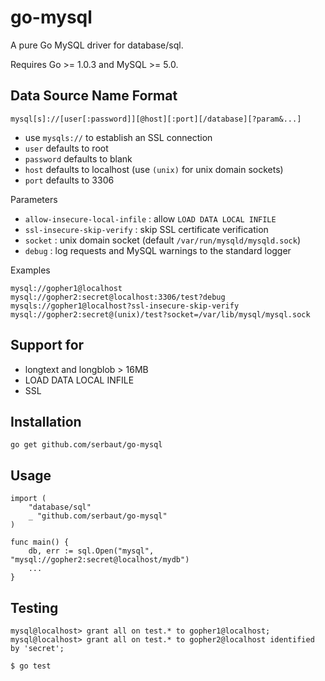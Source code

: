 # go-mysql

A pure Go MySQL driver for database/sql.

Requires Go >= 1.0.3 and MySQL >= 5.0.

## Data Source Name Format

    mysql[s]://[user[:password]][@host][:port][/database][?param&...]

* use `mysqls://` to establish an SSL connection
* `user` defaults to root
* `password` defaults to blank
* `host` defaults to localhost (use `(unix)` for unix domain sockets)
* `port` defaults to 3306

Parameters

* `allow-insecure-local-infile` : allow `LOAD DATA LOCAL INFILE`
* `ssl-insecure-skip-verify` : skip SSL certificate verification
* `socket` : unix domain socket (default `/var/run/mysqld/mysqld.sock`)
* `debug` : log requests and MySQL warnings to the standard logger

Examples

    mysql://gopher1@localhost
    mysql://gopher2:secret@localhost:3306/test?debug
    mysqls://gopher1@localhost?ssl-insecure-skip-verify
    mysql://gopher2:secret@(unix)/test?socket=/var/lib/mysql/mysql.sock

## Support for

* longtext and longblob > 16MB
* LOAD DATA LOCAL INFILE
* SSL

## Installation

    go get github.com/serbaut/go-mysql

## Usage

    import (
        "database/sql"
        _ "github.com/serbaut/go-mysql"
    )

    func main() {
        db, err := sql.Open("mysql", "mysql://gopher2:secret@localhost/mydb")
        ...
    }

## Testing

    mysql@localhost> grant all on test.* to gopher1@localhost;
    mysql@localhost> grant all on test.* to gopher2@localhost identified by 'secret';

    $ go test
